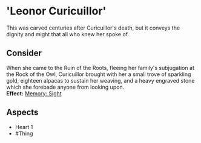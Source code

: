 # 'Leonor Curicuillor'
This was carved centuries after Curicuillor's death, but it conveys the dignity and might that all who knew her spoke of.
## Consider
When she came to the Ruin of the Roots, fleeing her family's subjugation at the Rock of the Owl, Curicuillor brought with her a small trove of sparkling gold, eighteen alpacas to sustain her weaving, and a heavy engraved stone which she forebade anyone from looking upon.<br>**Effect:** [Memory: Sight](https://uadaf.theevilroot.xyz/rowenarium/element/mem.sight)
## Aspects
- Heart 1
- #Thing